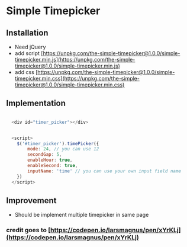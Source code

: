 # Simple Timepicker


## Installation

- Need jQuery 
- add script [https://unpkg.com/the-simple-timepicker@1.0.0/simple-timepicker.min.js](https://unpkg.com/the-simple-timepicker@1.0.0/simple-timepicker.min.js)
- add css [https://unpkg.com/the-simple-timepicker@1.0.0/simple-timepicker.min.css](https://unpkg.com/the-simple-timepicker@1.0.0/simple-timepicker.min.css)

## Implementation

```javascript

  <div id="timer_picker"></div>


  <script>
    $('#timer_picker').timePicker({
        mode: 24, // you can use 12 
        secondGap: 5,
        enableHour: true,
        enableSecond: true,
        inputName: 'time' // you can use your own input field name
    })
  </script>

```

## Improvement
- Should be implement multiple timepicker in same page

### credit goes to [https://codepen.io/larsmagnus/pen/xYrKLj](https://codepen.io/larsmagnus/pen/xYrKLj)
